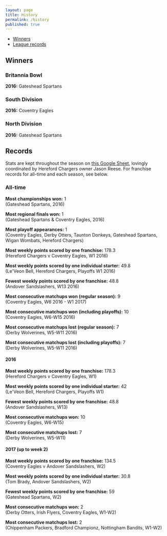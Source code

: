 ```yaml
---
layout: page
title: History
permalink: /history
published: true
---
```


- [Winners](#winners)
- [League records](#records)

## Winners

### Britannia Bowl

**2016:**  Gateshead Spartans

### South Division

**2016:**  Coventry Eagles

### North Division

**2016:**  Gateshead Spartans

## Records

Stats are kept throughout the season on [this Google Sheet](http://bit.do/UKDynastyLeagueStats), lovingly coordinated by Hereford Chargers owner Jason Reese. For franchise records for all-time and each season, see below.

### All-time

**Most championships won:** 1  
(Gateshead Spartans, 2016)  

**Most regional finals won:** 1  
(Gateshead Spartans & Coventry Eagles, 2016)  

**Most playoff appearances:**  1  
(Coventry Eagles, Derby Otters, Taunton Donkeys, Gateshead Spartans, Wigan Wombats, Hereford Chargers)   

**Most weekly points scored by one franchise:**  178.3  
(Hereford Chargers v Coventry Eagles, W1 2016)  

**Most weekly points scored by one individual starter:**  49.8  
(Le'Veon Bell, Hereford Chargers, Playoffs W1 2016)   

**Fewest weekly points scored by one franchise:**  48.8  
(Andover Sandslashers, W13 2016)  

**Most consecutive matchups won (regular season):**  9  
(Coventry Eagles, W6 2016 - W1 2017)  

**Most consecutive matchups won (including playoffs):**  10  
(Coventry Eagles, W6-W15 2016)  

**Most consecutive matchups lost (regular season):**  7  
(Derby Wolverines, W5-W11 2016)  

**Most consecutive matchups lost (including playoffs):**  7  
(Derby Wolverines, W5-W11 2016)

#### 2016

**Most weekly points scored by one franchise:**  178.3  
(Hereford Chargers v Coventry Eagles, W1)  

**Most weekly points scored by one individual starter:**  42  
(Le'Veon Bell, Hereford Chargers, Playoffs W1)

**Fewest weekly points scored by one franchise:**  48.8  
(Andover Sandslashers, W13)

**Most consecutive matchups won:**  10  
(Coventry Eagles, W6-W15)    

**Most consecutive matchups lost:**  7  
(Derby Wolverines, W5-W11)

#### 2017 (up to week 2)

**Most weekly points scored by one franchise:** 134.5  
(Coventry Eagles v Andover Sandslashers, W2)

**Most weekly points scored by one individual starter:** 30.8   
(Tom Brady, Andover Sandslashers, W2)

**Fewest weekly points scored by one franchise:** 59  
(Gateshead Spartans, W2)

**Most consecutive matchups won:** 2  
(Derby Otters, Irish Flyers, Coventry Eagles, W1-W2)

**Most consecutive matchups lost:** 2  
(Chippenham Packers, Bradford Championz, Nottingham Bandits, W1-W2)

